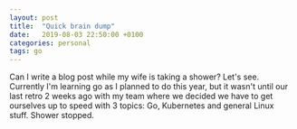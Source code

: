 ```yaml
---
layout: post
title:  "Quick brain dump"
date:   2019-08-03 22:50:00 +0100
categories: personal
tags: go
---
```


Can I write a blog post while my wife is taking a shower? Let's see.
Currently I'm learning go as I planned to do this year, but it wasn't until our last retro 2 weeks ago with my team
where we decided we have to get ourselves up to speed with 3 topics: Go, Kubernetes and general Linux stuff.
Shower stopped.
